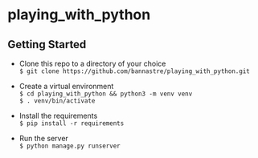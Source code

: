 # playing_with_python

## Getting Started
- Clone this repo to a directory of your choice  
    `$ git clone https://github.com/bannastre/playing_with_python.git`
    
- Create a virtual environment  
    `$ cd playing_with_python && python3 -m venv venv`  
    `$ . venv/bin/activate`

- Install the requirements  
    `$ pip install -r requirements`  

- Run the server  
    `$ python manage.py runserver`